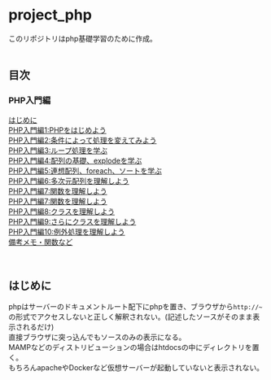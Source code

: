 # project_php
このリポジトリはphp基礎学習のために作成。</br>
</br>

## 目次
### PHP入門編
[はじめに](#はじめに)</br>
[PHP入門編1:PHPをはじめよう](doc/01_php_basic01.md)</br>
[PHP入門編2:条件によって処理を変えてみよう](doc/02_php_basic02.md)</br>
[PHP入門編3:ループ処理を学ぶ](doc/03_php_basic03.md)</br>
[PHP入門編4:配列の基礎、explodeを学ぶ](doc/04_php_basic04.md)</br>
[PHP入門編5:連想配列、foreach、ソートを学ぶ](doc/05_php_basic05.md)</br>
[PHP入門編6:多次元配列を理解しよう](doc/06_php_basic06.md)</br>
[PHP入門編7:関数を理解しよう](doc/07_php_basic07.md)</br>
[PHP入門編7:関数を理解しよう](doc/07_php_basic07.md)</br>
[PHP入門編8:クラスを理解しよう](doc/08_php_basic08.md)</br>
[PHP入門編9:さらにクラスを理解しよう](doc/09_php_basic09.md)</br>
[PHP入門編10:例外処理を理解しよう](doc/10_php_basic10.md)</br>
[備考メモ・関数など](doc/memo.md)</br>



</br>


## はじめに
phpはサーバーのドキュメントルート配下にphpを置き、ブラウザから`http://~`の形式でアクセスしないと正しく解釈されない。(記述したソースがそのまま表示されるだけ)</br>
直接ブラウザに突っ込んでもソースのみの表示になる。</br>
MAMPなどのディストリビューションの場合はhtdocsの中にディレクトリを置く。</br>
もちろんapacheやDockerなど仮想サーバーが起動していないと表示されない。</br>
</br>
